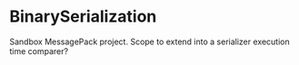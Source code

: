 # BinarySerialization
Sandbox MessagePack project.  Scope to extend into a serializer execution time comparer?
